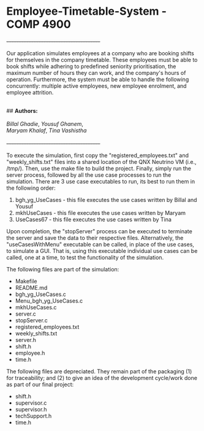 # **Employee-Timetable-System** - COMP 4900
~~--------------------------------------~~

Our application simulates employees at a company who are booking shifts for themselves in the company timetable. These employees must be able to book shifts while adhering to predefined seniority prioritisation, the maximum number of hours they can work, and the company's hours of operation. Furthermore, the system must be able to handle the following concurrently: multiple active employees, new employee enrolment, and employee attrition. 

<br>## **Authors:**<br/>
<br>*Billal Ghadie*, 
*Yousuf Ghanem*, 
<br>*Maryam Khalaf*, 
*Tina Vashistha* <br/>
<br>~~--------------------------------------~~<br/>

To execute the simulation, first copy the "registered_employees.txt" and "weekly_shifts.txt" files into a shared location of the QNX Neutrino VM (i.e., /tmp/). Then, use the make file to build the project. Finally, simply run the server process, followed by all the use case processes to run the simulation. There are 3 use case executables to run, its best to run them in the following order:
1. bgh_yg_UseCases - this file executes the use cases written by Billal and Yousuf
2. mkhUseCases     - this file executes the use cases written by Maryam
3. UseCases67      - this file executes the use cases written by Tina

Upon completion, the "stopServer" process can be executed to terminate the server and save the data to their respective files. Alternatively, the "useCasesWithMenu" executable can be called, in place of the use cases, to simulate a GUI. That is, using this executable individual use cases can be called, one at a time, to test the functionality of the simulation.

The following files are part of the simulation:
- Makefile
- README.md
- bgh_yg_UseCases.c
- Menu_bgh_yg_UseCases.c
- mkhUseCases.c
- server.c
- stopServer.c
- registered_employees.txt
- weekly_shifts.txt
- server.h
- shift.h
- employee.h
- time.h

The following files are depreciated. They remain part of the packaging (1) for traceability; and (2) to give an idea of the development cycle/work done as part of our final project:
- shift.h
- supervisor.c
- supervisor.h
- techSupport.h
- time.h
